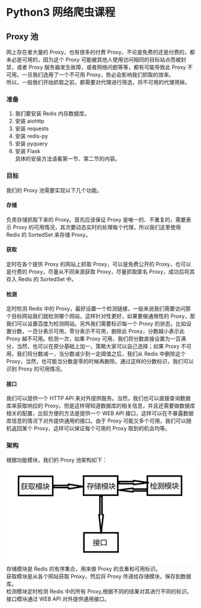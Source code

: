 # Python3 网络爬虫课程

## Proxy 池

网上存在者大量的 Proxy，也有很多的付费 Proxy，不论是免费的还是付费的，都未必是可用的，因为这个 Proxy 可能被其他人使用访问相同的目标站点而被封禁，或者 Proxy 服务器发生故障，或者网络问题等等，都有可能导致此 Proxy 不可用，一旦我们选用了一个不可用 Proxy，势必会影响我们抓取的效率。  
所以，一般我们开始抓取之前，都需要对代理进行筛选，将不可用的代理筛掉。

### 准备

1. 我们要安装 Redis 内存数据库。
2. 安装 aiohttp
3. 安装 requests
4. 安装 redis-py
5. 安装 pyquery
6. 安装 Flask  
   具体的安装方法请看第一节、第二节的内容。

### 目标

我们的 Proxy 池需要实现以下几个功能。

#### 存储

负责存储抓取下来的 Proxy。首先应该保证 Proxy 是唯一的、不重复的，需要表示 Proxy 的可用情况，其次要动态实时的处理每个代理，所以我们这里使用 Redis 的 SortedSet 来存储 Proxy。

#### 获取

定时在各个提供 Proxy 的网站上抓取 Proxy，可以是免费公开的 Proxy，也可以是付费的 Proxy，尽量从不同来源获取 Proxy，尽量抓取匿名 Proxy，成功后将其存入 Redis 的 SortedSet 中。

#### 检测

定时检测 Redis 中的 Proxy，最好设置一个检测链接，一般来说我们需要访问那个目标网站我们就检测哪个网站，这样针对性更好，如果要做通用性的 Proxy，那我们可以设置百度为检测网站。另外我们需要标识每一个 Proxy 的状态，比如设置分数，一百分表示可用，零分表示不可用，删除此 Proxy，分数越小表示此 Proxy 越不可用。检测一次，如果 Proxy 可用，我们将分数直接设置为一百满分，当然，也可以在原分基础上加一，策略大家可以自己选择；如果 Proxy 不可用，我们将分数减一，当分数减少到一定阈值之后，我们从 Redis 中删除这个 Proxy，当然，也可能当分数是零的时候再删除。通过这样的分数标识，我们可以识别 Proxy 的可用情况。

#### 接口

我们可以提供一个 HTTP API 来对外提供服务。当然，我们也可以直接查询数据库来获取响应的 Proxy，但是这样得知道数据库的相关信息，并且还需要做数据库相关的配置，比较方便的方法是提供一个 WEB API 接口，这样可以在不暴露数据库信息的情况下对外提供通用的接口。由于 Proxy 可能又多个可用，我们可以随机返回某个 Proxy，这样可以保证每个可用的 Proxy 取到的机会均等。

### 架构

根据功能模块，我们的 Proxy 池架构如下：  
![](../image/9.4_proxy池架构图.png)  
存储模块是 Redis 的有序集合，用来做 Proxy 的去重和可用标识。  
获取模块是从各个网站获取 Proxy，然后将 Proxy 传递给存储模块，保存到数据库。  
检测模块定时检测 Redis 中的所有 Proxy,根据不同的结果对其进行不同的标识。  
接口模块通过 WEB API 对外提供通用接口。
